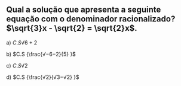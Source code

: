 ## Qual a solução que apresenta a seguinte equação com o denominador racionalizado? $\sqrt{3}x - \sqrt{2} = \sqrt{2}x$.


a) $C.S  {√6 + 2}$ 

b) $C.S {\frac{√−6−2}{5}  }$ 

c)  $C.S { √2 }$ 

d) $C.S {\frac{√2}{√3−√2}  }$

